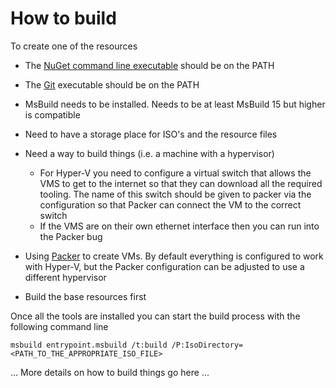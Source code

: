 # How to build

To create one of the resources

* The [NuGet command line executable]() should be on the PATH
* The [Git]() executable should be on the PATH
* MsBuild needs to be installed. Needs to be at least MsBuild 15 but higher is compatible
* Need to have a storage place for ISO's and the resource files

* Need a way to build things (i.e. a machine with a hypervisor)
  * For Hyper-V you need to configure a virtual switch that allows the VMS to get to the internet
    so that they can download all the required tooling. The name of this switch should be
    given to packer via the configuration so that Packer can connect the VM to the correct switch
  * If the VMS are on their own ethernet interface then you can run into the Packer bug
* Using [Packer](https://packer.io) to create VMs. By default everything is configured to work
  with Hyper-V, but the Packer configuration can be adjusted to use a different hypervisor

* Build the base resources first


Once all the tools are installed you can start the build process with the following command line

    msbuild entrypoint.msbuild /t:build /P:IsoDirectory=<PATH_TO_THE_APPROPRIATE_ISO_FILE>



 ... More details on how to build things go here ...

